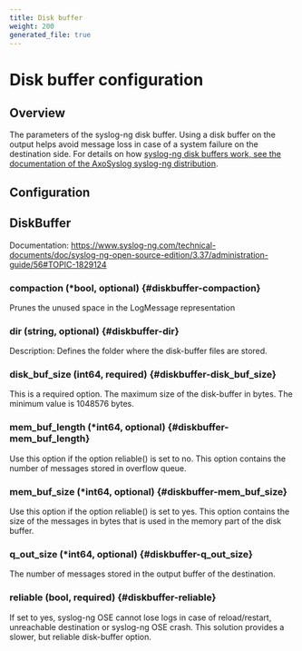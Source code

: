 ```yaml
---
title: Disk buffer
weight: 200
generated_file: true
---
```


# Disk buffer configuration
## Overview
 The parameters of the syslog-ng disk buffer. Using a disk buffer on the output helps avoid message loss in case of a system failure on the destination side.
 For details on how [syslog-ng disk buffers work, see the documentation of the AxoSyslog syslog-ng distribution](https://axoflow.com/docs/axosyslog-core/chapter-routing-filters/concepts-diskbuffer/).

## Configuration
## DiskBuffer

Documentation: https://www.syslog-ng.com/technical-documents/doc/syslog-ng-open-source-edition/3.37/administration-guide/56#TOPIC-1829124

### compaction (*bool, optional) {#diskbuffer-compaction}

Prunes the unused space in the LogMessage representation 


### dir (string, optional) {#diskbuffer-dir}

Description: Defines the folder where the disk-buffer files are stored. 


### disk_buf_size (int64, required) {#diskbuffer-disk_buf_size}

This is a required option. The maximum size of the disk-buffer in bytes. The minimum value is 1048576 bytes. 


### mem_buf_length (*int64, optional) {#diskbuffer-mem_buf_length}

Use this option if the option reliable() is set to no. This option contains the number of messages stored in overflow queue. 


### mem_buf_size (*int64, optional) {#diskbuffer-mem_buf_size}

Use this option if the option reliable() is set to yes. This option contains the size of the messages in bytes that is used in the memory part of the disk buffer. 


### q_out_size (*int64, optional) {#diskbuffer-q_out_size}

The number of messages stored in the output buffer of the destination. 


### reliable (bool, required) {#diskbuffer-reliable}

If set to yes, syslog-ng OSE cannot lose logs in case of reload/restart, unreachable destination or syslog-ng OSE crash. This solution provides a slower, but reliable disk-buffer option. 



